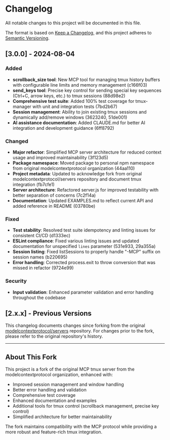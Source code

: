 # Changelog

All notable changes to this project will be documented in this file.

The format is based on [Keep a Changelog](https://keepachangelog.com/en/1.0.0/),
and this project adheres to [Semantic Versioning](https://semver.org/spec/v2.0.0.html).

## [3.0.0] - 2024-08-04

### Added
- **scrollback_size tool**: New MCP tool for managing tmux history buffers with configurable line limits and memory management (c166f03)
- **send_keys tool**: Precise key control for sending special key sequences (Ctrl+C, arrow keys, etc.) to tmux sessions (88d98e2)
- **Comprehensive test suite**: Added 100% test coverage for tmux-manager with unit and integration tests (7bd2b67)
- **Session management**: Ability to join existing tmux sessions and dynamically add/remove windows (3623240, 51de001)
- **AI assistance documentation**: Added CLAUDE.md for better AI integration and development guidance (6ff8792)

### Changed
- **Major refactor**: Simplified MCP server architecture for reduced context usage and improved maintainability (3f123d5)
- **Package namespace**: Moved package to personal npm namespace from original modelcontextprotocol organization (44aa110)
- **Project metadata**: Updated to acknowledge fork from original modelcontextprotocol/servers repository and document tmux integration (fb7cfe1)
- **Server architecture**: Refactored server.js for improved testability with better separation of concerns (7c2f14a)
- **Documentation**: Updated EXAMPLES.md to reflect current API and added reference in README (03780be)

### Fixed
- **Test stability**: Resolved test suite idempotency and linting issues for consistent CI/CD (d1333ec)
- **ESLint compliance**: Fixed various linting issues and updated documentation for unspecified `lines` parameter (531e933, 29a355a)
- **Session listing**: Fixed listSessions to properly handle "-MCP" suffix on session names (b220695)
- **Error handling**: Corrected process.exit to throw conversion that was missed in refactor (9724e99)

### Security
- **Input validation**: Enhanced parameter validation and error handling throughout the codebase

## [2.x.x] - Previous Versions

This changelog documents changes since forking from the original [modelcontextprotocol/servers](https://github.com/modelcontextprotocol/servers) repository. For changes prior to the fork, please refer to the original repository's history.

---

## About This Fork

This project is a fork of the original MCP tmux server from the modelcontextprotocol organization, enhanced with:

- Improved session management and window handling
- Better error handling and validation
- Comprehensive test coverage
- Enhanced documentation and examples
- Additional tools for tmux control (scrollback management, precise key control)
- Simplified architecture for better maintainability

The fork maintains compatibility with the MCP protocol while providing a more robust and feature-rich tmux integration.